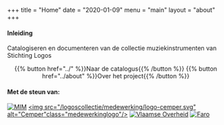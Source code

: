 +++
title = "Home"
date = "2020-01-09"
menu = "main"
layout = "about"
+++

#### Inleiding
Catalogiseren en documenteren van de collectie muziekinstrumenten van Stichting Logos


<center>
{{% button href="../" %}}Naar de catalogus{{% /button %}} {{% button href="../about" %}}Over het project{{% /button %}}
</center>


#### Met de steun van:

<a href="https://www.mim.be" target="_blank"><img src="/logoscollectie/medewerking/mim.png" class="medewerkinglogo" alt="MIM" /></a>
<a href="https://www.cemper.be" target="_blank"><img src="/logoscollectie/medewerking/logo-cemper.svg" alt="Cemper"class="medewerkinglogo"/></a>
<a href="https://www.kunstenenerfgoed.be" target="_blank"><img src="/logoscollectie/medewerking/vlaanderen-logo.svg" class="medewerkinglogo" alt="Vlaamse Overheid" /></a>
<a href="https://www.faro.be" target="_blank"><img src="/logoscollectie/medewerking/faro.png" class="medewerkinglogo" alt="Faro"/></a>
